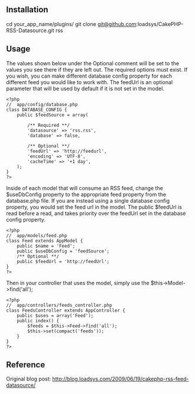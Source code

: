 

## Installation

cd your_app_name/plugins/
git clone git@github.com:loadsys/CakePHP-RSS-Datasource.git rss

## Usage

The values shown below under the Optional comment will be set to the values you see there if they are left out. The required options must exist. If you wish, you can make different database config property for each different feed you would like to work with. The feedUrl is an optional parameter that will be used by default if it is not set in the model.

	<?php
	//  app/config/database.php
	class DATABASE_CONFIG {
		public $feedSource = array(
		
			/** Required **/
			'datasource' => 'rss.rss',
			'database' => false,
			
			/** Optional **/
			'feedUrl' => 'http://feedurl',
			'encoding' => 'UTF-8',
			'cacheTime' => '+1 day',
		);
	}
	?>

Inside of each model that will consume an RSS feed, change the $useDbConfig property to the appropriate feed property from the database.php file. If you are instead using a single database config property, you would set the feed url in the model. The public $feedUrl is read before a read, and takes priority over the feedUrl set in the database config property.

	<?php
	//  app/models/feed.php
	class Feed extends AppModel {
		public $name = 'Feed';
		public $useDbConfig = 'feedSource';
		/** Optional **/
		public $feedUrl = 'http://feedUrl';
	}
	?>

Then in your controller that uses the model, simply use the $this->Model->find('all');

	<?php
	//  app/controllers/feeds_controller.php
	class FeedsController extends AppController {
		public $uses = array('Feed');
		public index() {
			$feeds = $this->Feed->find('all');
			$this->set(compact('feeds'));
		}
	}
	?>

## Reference

Original blog post: http://blog.loadsys.com/2009/06/19/cakephp-rss-feed-datasource/